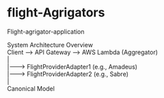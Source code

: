 # flight-Agrigators
Flight-agrigator-application

System Architecture Overview
<br/>
Client --> API Gateway --> AWS Lambda (Aggregator) <br/>
                                     |<br/>
                                     |---> FlightProviderAdapter1 (e.g., Amadeus)<br/>
                                     |---> FlightProviderAdapter2 (e.g., Sabre)<br/>
                                     |<br/>
                                  Canonical Model<br/>
